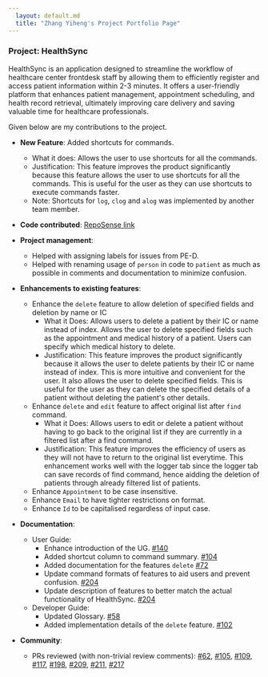 ```yaml
---
  layout: default.md
  title: "Zhang Yiheng's Project Portfolio Page"
---
```


### Project: HealthSync
HealthSync is an application designed to streamline the workflow of healthcare center frontdesk staff by allowing them to efficiently register and access patient information within 2-3 minutes. It offers a user-friendly platform that enhances patient management, appointment scheduling, and health record retrieval, ultimately improving care delivery and saving valuable time for healthcare professionals.

Given below are my contributions to the project.

* **New Feature**: Added shortcuts for commands.
  * What it does: Allows the user to use shortcuts for all the commands.
  * Justification: This feature improves the product significantly because this feature allows the user to use shortcuts for all the commands. This is useful for the user as they can use shortcuts to execute commands faster.
  * Note: Shortcuts for `log`, `clog` and `alog` was implemented by another team member.

* **Code contributed**: [RepoSense link](https://nus-cs2103-ay2324s1.github.io/tp-dashboard/?search=nubnubyas&breakdown=false&sort=groupTitle%20dsc&sortWithin=title&since=2023-09-22&timeframe=commit&mergegroup=&groupSelect=groupByRepos)

* **Project management**:
  * Helped with assigning labels for issues from PE-D.
  * Helped with renaming usage of `person` in code to `patient` as much as possible in comments and documentation to minimize confusion.

* **Enhancements to existing features**:

  * Enhance the `delete` feature to allow deletion of specified fields and deletion by name or IC
    * What it Does: Allows users to delete a patient by their IC or name instead of index. Allows the user to delete specified fields such as the appointment and medical history of a patient. Users can specify which medical history to delete.
    * Justification: This feature improves the product significantly because it allows the user to delete patients by their IC or name instead of index. This is more intuitive and convenient for the user. It also allows the user to delete specified fields. This is useful for the user as they can delete the specified details of a patient without deleting the patient's other details.
  * Enhance `delete` and `edit` feature to affect original list after `find` command.
    * What it Does: Allows users to edit or delete a patient without having to go back to the original list if they are currently in a filtered list after a find command.
    * Justification: This feature improves the efficiency of users as they will not have to return to the original list everytime. This enhancement works well with the logger tab since the logger tab can save records of find command, hence aidding the deletion of patients through already filtered list of patients.
  * Enhance `Appointment` to be case insensitive.
  * Enhance `Email` to have tighter restrictions on format.
  * Enhance `Id` to be capitalised regardless of input case.


* **Documentation**:
  * User Guide:
    * Enhance introduction of the UG. [\#140](https://github.com/AY2324S1-CS2103T-T14-3/tp/pull/140)
    * Added shortcut column to command summary. [\#104](https://github.com/AY2324S1-CS2103T-T14-3/tp/pull/104)
    * Added documentation for the features `delete` [\#72](https://github.com/AY2324S1-CS2103T-T14-3/tp/pull/72)
    * Update command formats of features to aid users and prevent confusion. [\#204](https://github.com/AY2324S1-CS2103T-T14-3/tp/pull/204)
    * Update description of features to better match the actual functionality of HealthSync. [\#204](https://github.com/AY2324S1-CS2103T-T14-3/tp/pull/204)
  * Developer Guide:
    * Updated Glossary. [\#58](https://github.com/AY2324S1-CS2103T-T14-3/tp/pull/58) 
    * Added implementation details of the `delete` feature. [\#102](https://github.com/AY2324S1-CS2103T-T14-3/tp/pull/102)

* **Community**:
  * PRs reviewed (with non-trivial review comments): [\#62](https://github.com/AY2324S1-CS2103T-T14-3/tp/pull/62), [\#105](https://github.com/AY2324S1-CS2103T-T14-3/tp/pull/105), [\#109](https://github.com/AY2324S1-CS2103T-T14-3/tp/pull/109), [\#117](https://github.com/AY2324S1-CS2103T-T14-3/tp/pull/117), [\#198](https://github.com/AY2324S1-CS2103T-T14-3/tp/pull/198), [\#209](https://github.com/AY2324S1-CS2103T-T14-3/tp/pull/209), [\#211](https://github.com/AY2324S1-CS2103T-T14-3/tp/pull/211), [\#217](https://github.com/AY2324S1-CS2103T-T14-3/tp/pull/217)